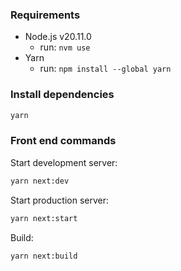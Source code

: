 ### Requirements
* Node.js v20.11.0
  * run: `nvm use`
* Yarn
  * run: `npm install --global yarn`

### Install dependencies
```bash
yarn 
```

### Front end commands
Start development server:
```bash
yarn next:dev
```
Start production server:
```bash
yarn next:start
```
Build:
```bash
yarn next:build
```